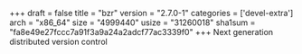 +++
draft = false
title = "bzr"
version = "2.7.0-1"
categories = ['devel-extra']
arch = "x86_64"
size = "4999440"
usize = "31260018"
sha1sum = "fa8e49e27fccc7a91f3a9a24a2adcf77ac3339f0"
+++
Next generation distributed version control